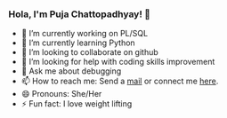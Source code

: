 ### Hola, I'm Puja Chattopadhyay! 👋

<!--
**puja809/puja809** is a ✨ _special_ ✨ repository because its `README.md` (this file) appears on your GitHub profile.

Here are some ideas to get you started:-->

- 🔭 I’m currently working on PL/SQL
- 🌱 I’m currently learning Python
- 👯 I’m looking to collaborate on github
- 🤔 I’m looking for help with coding skills improvement
- 💬 Ask me about debugging
- 📫 How to reach me: Send a [mail](mailto:pujachatterjee809@gmail.com) or connect me [here](https://www.linkedin.com/in/puja-chattopadhyay-1a3035181/).
- 😄 Pronouns: She/Her
- ⚡ Fun fact: I love weight lifting


